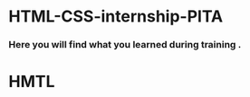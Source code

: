 # HTML-CSS-internship-PITA
### Here you will find what you learned during training .
# HMTL                                                     
